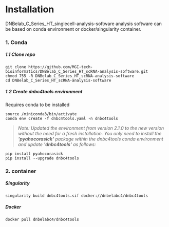 # Installation

DNBelab_C_Series_HT_singlecell-analysis-software analysis software can be based on conda environment or docker/singularity container.

### 1. Conda

##### 1.1 Clone repo

```shell
git clone https://github.com/MGI-tech-bioinformatics/DNBelab_C_Series_HT_scRNA-analysis-software.git
chmod 755 -R DNBelab_C_Series_HT_scRNA-analysis-software
cd DNBelab_C_Series_HT_scRNA-analysis-software
```

##### 1.2 Create dnbc4tools environment

Requires conda to be installed

```shell
source /miniconda3/bin/activate
conda env create -f dnbc4tools.yaml -n dnbc4tools
```
> *Note: Updated the environment from version 2.1.0 to the new version without the need for a fresh installation. You only need to install the **'pyahocorasick'** package within the dnbc4tools conda environment and update **'dnbc4tools'** as follows:*
```
pip install pyahocorasick
pip install --upgrade dnbc4tools
````

### 2. container

##### Singularity

```shell
singularity build dnbc4tools.sif docker://dnbelabc4/dnbc4tools
```
##### Docker

```shell
docker pull dnbelabc4/dnbc4tools
```
